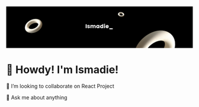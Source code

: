 ![ismadie banner](./ismadie-banner.png)

# 👋 Howdy! I'm Ismadie!


👯 I’m looking to collaborate on React Project

💬 Ask me about anything
